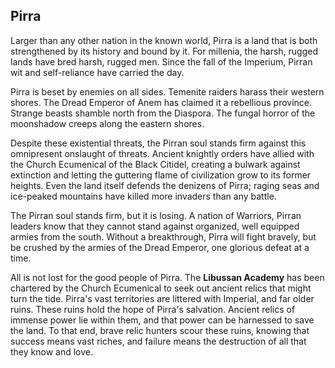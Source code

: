 ## Pirra
Larger than any other nation in the known world, Pirra is a land that is both strengthened by its history and bound by it.  For millenia, the harsh, rugged lands have bred harsh, rugged men.  Since the fall of the Imperium, Pirran wit and self-reliance have carried the day.  

Pirra is beset by enemies on all sides.  Temenite raiders harass their western shores.  The Dread Emperor of Anem has claimed it a rebellious province.  Strange beasts shamble north from the Diaspora.  The fungal horror of the moonshadow creeps along the eastern shores.

Despite these existential threats, the Pirran soul stands firm against this omnipresent onslaught of threats.  Ancient knightly orders have allied with the Church Ecumenical of the Black Citidel, creating a bulwark against extinction and letting the guttering flame of civilization grow to its former heights.  Even the land itself defends the denizens of Pirra; raging seas and ice-peaked mountains have killed more invaders than any battle.

The Pirran soul stands firm, but it is losing.  A nation of Warriors, Pirran leaders know that they cannot stand against organized, well equipped armies from the south.  Without a breakthrough, Pirra will fight bravely, but be crushed by the armies of the Dread Emperor, one glorious defeat at a time.

All is not lost for the good people of Pirra.  The **Libussan Academy** has been chartered by the Church Ecumenical to seek out ancient relics that might turn the tide.  Pirra's vast territories are littered with Imperial, and far older ruins.  These ruins hold the hope of Pirra's salvation.  Ancient relics of immense power lie within them, and that power can be harnessed to save the land.  To that end, brave relic hunters scour these ruins, knowing that success means vast riches, and failure means the destruction of all that they know and love.